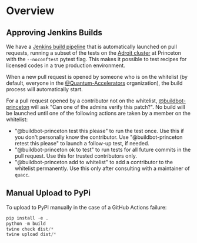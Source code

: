 # Overview

## Approving Jenkins Builds

We have a [Jenkins build pipeline](https://jenkins.princeton.edu/job/rosen_group/job/quacc_PRs/) that is automatically launched on pull requests, running a subset of the tests on the [Adroit cluster](https://researchcomputing.princeton.edu/systems/adroit) at Princeton with the `--noconftest` pytest flag. This makes it possible to test recipes for licensed codes in a true production environment.

When a new pull request is opened by someone who is on the whitelist (by default, everyone in the [@Quantum-Accelerators](https://github.com/Quantum-Accelerators) organization), the build process will automatically start.

For a pull request opened by a contributor not on the whitelist, [@buildbot-princeton](https://github.com/buildbot-princeton) will ask "Can one of the admins verify this patch?". No build will be launched until one of the following actions are taken by a member on the whitelist:

- "@buildbot-princeton test this please" to run the test once. Use this if you don't personally know the contributor. Use "@buildbot-princeton retest this please" to launch a follow-up test, if needed.
- "@buildbot-princeton ok to test" to run tests for all future commits in the pull request. Use this for trusted contributors only.
- "@buildbot-princeton add to whitelist" to add a contributor to the whitelist permanently. Use this only after consulting with a maintainer of `quacc`.

## Manual Upload to PyPi

To upload to PyPI manually in the case of a GitHub Actions failure:

```python
pip install -e .
python -m build
twine check dist/*
twine upload dist/*
```
